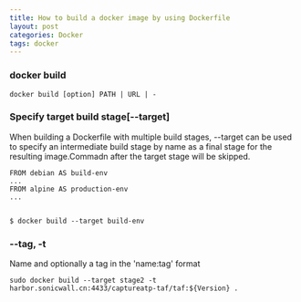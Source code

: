 ```yaml
---
title: How to build a docker image by using Dockerfile
layout: post
categories: Docker
tags: docker
---
```

### docker build

`docker build [option] PATH | URL | -`  
 

### Specify target build stage[--target]  
When building a Dockerfile with multiple build stages, --target can be used to specify an intermediate build stage by name as a final stage for the resulting image.Commadn after the target stage will be skipped.

    FROM debian AS build-env
    ...
    FROM alpine AS production-env  
    ...
    

    $ docker build --target build-env

### --tag, -t
Name and optionally a tag in the 'name:tag' format

    sudo docker build --target stage2 -t harbor.sonicwall.cn:4433/captureatp-taf/taf:${Version} .